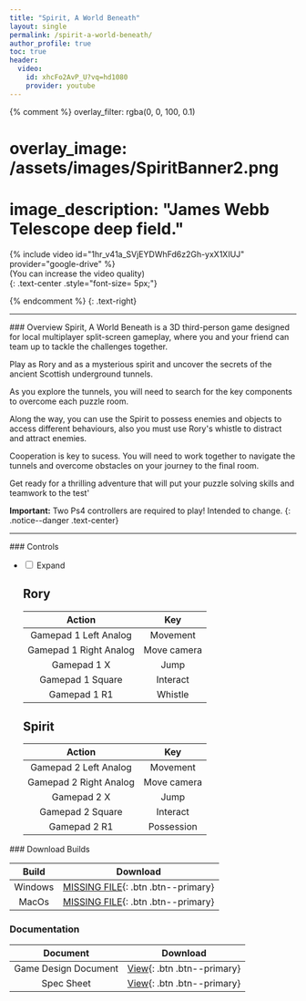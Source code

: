 ```yaml
---
title: "Spirit, A World Beneath"
layout: single
permalink: /spirit-a-world-beneath/
author_profile: true
toc: true
header:
  video:
    id: xhcFo2AvP_U?vq=hd1080
    provider: youtube
---
```

{% comment %} 
overlay_filter: rgba(0, 0, 100, 0.1)
# overlay_image: /assets/images/SpiritBanner2.png
# image_description: "James Webb Telescope deep field." 

{% include video id="1hr_v41a_SVjEYDWhFd6z2Gh-yxX1XIUJ" provider="google-drive" %}  
(You can increase the video quality)  
{: .text-center .style="font-size= 5px;"}

{% endcomment %}
<a href="https://github.com/VascoCorreia/Spirit-A-World-Beneath" target="_blank"> <i class="fab fa-brands fa-github fa-2x"></i></a>
{: .text-right}
<hr>
### <i class="fa fa-solid fa-ghost" style="color: #ae0c4e;"></i> Overview
Spirit, A World Beneath is a 3D third-person game designed for local multiplayer split-screen gameplay, where you and your friend can team up to tackle the challenges together.  

Play as Rory and as a mysterious spirit and uncover the secrets of the ancient Scottish underground tunnels.

As you explore the tunnels, you will need to search for the key components to overcome each puzzle room.  

Along the way, you can use the Spirit to possess enemies and objects to access different behaviours, also you must use Rory's whistle to distract and attract enemies.  

Cooperation is key to sucess. You will need to work together to navigate the tunnels and overcome obstacles on your journey to the final room.  

Get ready for a thrilling adventure that will put your puzzle solving skills and teamwork to the test'

**Important:** Two Ps4 controllers are required to play! Intended to change.
{: .notice--danger .text-center}  
<hr>
### <i class="fa fa-solid fa-gamepad" style="color: #ae0c4e;"></i> Controls  

<ul class="accordion">
    <li>
        <input type="checkbox" name="accordion" id="first">
        <label for="first">Expand</label>
        <div class="content">
            <table>
              <thead>
                <tr>
                    <th style="text-align: center">Action</th>
                    <th style="text-align: center">Key</th>
                </tr>
              </thead>
              <h2>Rory</h2>
              <tbody>
                  <tr>
                    <td style="text-align: center">Gamepad 1 Left Analog</td>
                    <td style="text-align: center">Movement</td>
                  </tr>
                  <tr>
                    <td style="text-align: center">Gamepad 1 Right Analog</td>
                    <td style="text-align: center">Move camera</td>
                  </tr>
                  <tr>
                    <td style="text-align: center">Gamepad 1 X</td>
                    <td style="text-align: center">Jump</td>
                  </tr>
                  <tr>
                    <td style="text-align: center">Gamepad 1 Square</td>
                    <td style="text-align: center">Interact</td>
                  </tr>
                  <tr>
                    <td style="text-align: center">Gamepad 1 R1</td>
                    <td style="text-align: center">Whistle</td>
                  </tr>
               </tbody>
            </table>
            <table>
              <thead>
                <tr>
                    <th style="text-align: center">Action</th>
                    <th style="text-align: center">Key</th>
                </tr>
              </thead>
              <h2>Spirit</h2>
              <tbody>
                  <tr>
                    <td style="text-align: center">Gamepad 2 Left Analog</td>
                    <td style="text-align: center">Movement</td>
                  </tr>
                  <tr>
                    <td style="text-align: center">Gamepad 2 Right Analog</td>
                    <td style="text-align: center">Move camera</td>
                  </tr>
                  <tr>
                    <td style="text-align: center">Gamepad 2 X</td>
                    <td style="text-align: center">Jump</td>
                  </tr>
                  <tr>
                    <td style="text-align: center">Gamepad 2 Square</td>
                    <td style="text-align: center">Interact</td>
                  </tr>
                  <tr>
                    <td style="text-align: center">Gamepad 2 R1</td>
                    <td style="text-align: center">Possession</td>
                  </tr>
               </tbody>
            </table>
        </div>
    </li>
</ul>
### <i class="fa fa-solid fa-download" style="color: #ae0c4e;"></i> Download Builds  

| Build | Download |
| :--------: | :--------: |
| Windows | [MISSING FILE](){: .btn .btn--primary}   |
| MacOs  | [MISSING FILE](){: .btn .btn--primary}   |

### <i class="fa fa-solid fa-book" style="color: #ae0c4e;"></i> Documentation 

| Document | Download |
| :--------: | :--------: |
| Game Design Document   | [View](https://drive.google.com/file/d/1wmc88soNyg0D2Mzbw1NCY5drLffhZJh1/view?usp=sharing){: .btn .btn--primary}   |
| Spec Sheet   | [View](https://drive.google.com/file/d/1UGSFAZr6QGnFzS--s0V5b6pZ76flO1oK/view?usp=sharing){: .btn .btn--primary}   |